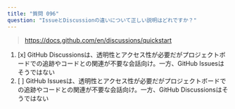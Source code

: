 ```yaml
---
title: "質問 096"
question: "IssueとDiscussionの違いについて正しい説明はどれですか？"
---
```



> https://docs.github.com/en/discussions/quickstart
1. [x] GitHub Discussionsは、透明性とアクセス性が必要だがプロジェクトボードでの追跡やコードとの関連が不要な会話向け。一方、GitHub Issuesはそうではない
1. [ ] GitHub Issuesは、透明性とアクセス性が必要だがプロジェクトボードでの追跡やコードとの関連が不要な会話向け。一方、GitHub Discussionsはそうではない